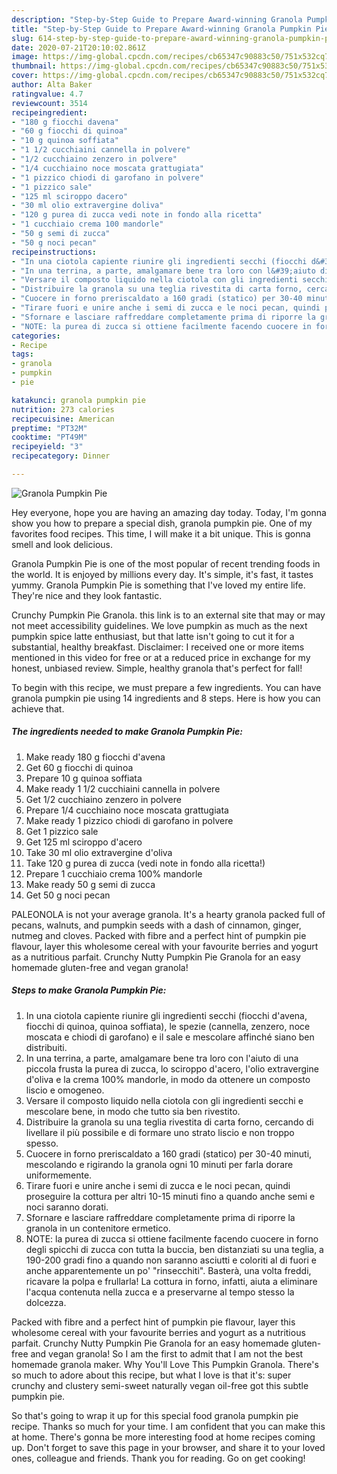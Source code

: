 ```yaml
---
description: "Step-by-Step Guide to Prepare Award-winning Granola Pumpkin Pie"
title: "Step-by-Step Guide to Prepare Award-winning Granola Pumpkin Pie"
slug: 614-step-by-step-guide-to-prepare-award-winning-granola-pumpkin-pie
date: 2020-07-21T20:10:02.861Z
image: https://img-global.cpcdn.com/recipes/cb65347c90883c50/751x532cq70/granola-pumpkin-pie-recipe-main-photo.jpg
thumbnail: https://img-global.cpcdn.com/recipes/cb65347c90883c50/751x532cq70/granola-pumpkin-pie-recipe-main-photo.jpg
cover: https://img-global.cpcdn.com/recipes/cb65347c90883c50/751x532cq70/granola-pumpkin-pie-recipe-main-photo.jpg
author: Alta Baker
ratingvalue: 4.7
reviewcount: 3514
recipeingredient:
- "180 g fiocchi davena"
- "60 g fiocchi di quinoa"
- "10 g quinoa soffiata"
- "1 1/2 cucchiaini cannella in polvere"
- "1/2 cucchiaino zenzero in polvere"
- "1/4 cucchiaino noce moscata grattugiata"
- "1 pizzico chiodi di garofano in polvere"
- "1 pizzico sale"
- "125 ml sciroppo dacero"
- "30 ml olio extravergine doliva"
- "120 g purea di zucca vedi note in fondo alla ricetta"
- "1 cucchiaio crema 100 mandorle"
- "50 g semi di zucca"
- "50 g noci pecan"
recipeinstructions:
- "In una ciotola capiente riunire gli ingredienti secchi (fiocchi d&#39;avena, fiocchi di quinoa, quinoa soffiata), le spezie (cannella, zenzero, noce moscata e chiodi di garofano) e il sale e mescolare affinché siano ben distribuiti."
- "In una terrina, a parte, amalgamare bene tra loro con l&#39;aiuto di una piccola frusta la purea di zucca, lo sciroppo d&#39;acero, l&#39;olio extravergine d&#39;oliva e la crema 100% mandorle, in modo da ottenere un composto liscio e omogeneo."
- "Versare il composto liquido nella ciotola con gli ingredienti secchi e mescolare bene, in modo che tutto sia ben rivestito."
- "Distribuire la granola su una teglia rivestita di carta forno, cercando di livellare il più possibile e di formare uno strato liscio e non troppo spesso."
- "Cuocere in forno preriscaldato a 160 gradi (statico) per 30-40 minuti, mescolando e rigirando la granola ogni 10 minuti per farla dorare uniformemente."
- "Tirare fuori e unire anche i semi di zucca e le noci pecan, quindi proseguire la cottura per altri 10-15 minuti fino a quando anche semi e noci saranno dorati."
- "Sfornare e lasciare raffreddare completamente prima di riporre la granola in un contenitore ermetico."
- "NOTE: la purea di zucca si ottiene facilmente facendo cuocere in forno degli spicchi di zucca con tutta la buccia, ben distanziati su una teglia, a 190-200 gradi fino a quando non saranno asciutti e coloriti al di fuori e anche apparentemente un po&#39; &#34;rinsecchiti&#34;. Basterà, una volta freddi, ricavare la polpa e frullarla! La cottura in forno, infatti, aiuta a eliminare l&#39;acqua contenuta nella zucca e a preservarne al tempo stesso la dolcezza."
categories:
- Recipe
tags:
- granola
- pumpkin
- pie

katakunci: granola pumpkin pie 
nutrition: 273 calories
recipecuisine: American
preptime: "PT32M"
cooktime: "PT49M"
recipeyield: "3"
recipecategory: Dinner

---
```



![Granola Pumpkin Pie](https://img-global.cpcdn.com/recipes/cb65347c90883c50/751x532cq70/granola-pumpkin-pie-recipe-main-photo.jpg)

Hey everyone, hope you are having an amazing day today. Today, I'm gonna show you how to prepare a special dish, granola pumpkin pie. One of my favorites food recipes. This time, I will make it a bit unique. This is gonna smell and look delicious.

Granola Pumpkin Pie is one of the most popular of recent trending foods in the world. It is enjoyed by millions every day. It's simple, it's fast, it tastes yummy. Granola Pumpkin Pie is something that I've loved my entire life. They're nice and they look fantastic.

Crunchy Pumpkin Pie Granola. this link is to an external site that may or may not meet accessibility guidelines. We love pumpkin as much as the next pumpkin spice latte enthusiast, but that latte isn&#39;t going to cut it for a substantial, healthy breakfast. Disclaimer: I received one or more items mentioned in this video for free or at a reduced price in exchange for my honest, unbiased review. Simple, healthy granola that&#39;s perfect for fall!


To begin with this recipe, we must prepare a few ingredients. You can have granola pumpkin pie using 14 ingredients and 8 steps. Here is how you can achieve that.

<!--inarticleads1-->

##### The ingredients needed to make Granola Pumpkin Pie:

1. Make ready 180 g fiocchi d&#39;avena
1. Get 60 g fiocchi di quinoa
1. Prepare 10 g quinoa soffiata
1. Make ready 1 1/2 cucchiaini cannella in polvere
1. Get 1/2 cucchiaino zenzero in polvere
1. Prepare 1/4 cucchiaino noce moscata grattugiata
1. Make ready 1 pizzico chiodi di garofano in polvere
1. Get 1 pizzico sale
1. Get 125 ml sciroppo d&#39;acero
1. Take 30 ml olio extravergine d&#39;oliva
1. Take 120 g purea di zucca (vedi note in fondo alla ricetta!)
1. Prepare 1 cucchiaio crema 100% mandorle
1. Make ready 50 g semi di zucca
1. Get 50 g noci pecan


PALEONOLA is not your average granola. It&#39;s a hearty granola packed full of pecans, walnuts, and pumpkin seeds with a dash of cinnamon, ginger, nutmeg and cloves. Packed with fibre and a perfect hint of pumpkin pie flavour, layer this wholesome cereal with your favourite berries and yogurt as a nutritious parfait. Crunchy Nutty Pumpkin Pie Granola for an easy homemade gluten-free and vegan granola! 

<!--inarticleads2-->

##### Steps to make Granola Pumpkin Pie:

1. In una ciotola capiente riunire gli ingredienti secchi (fiocchi d&#39;avena, fiocchi di quinoa, quinoa soffiata), le spezie (cannella, zenzero, noce moscata e chiodi di garofano) e il sale e mescolare affinché siano ben distribuiti.
1. In una terrina, a parte, amalgamare bene tra loro con l&#39;aiuto di una piccola frusta la purea di zucca, lo sciroppo d&#39;acero, l&#39;olio extravergine d&#39;oliva e la crema 100% mandorle, in modo da ottenere un composto liscio e omogeneo.
1. Versare il composto liquido nella ciotola con gli ingredienti secchi e mescolare bene, in modo che tutto sia ben rivestito.
1. Distribuire la granola su una teglia rivestita di carta forno, cercando di livellare il più possibile e di formare uno strato liscio e non troppo spesso.
1. Cuocere in forno preriscaldato a 160 gradi (statico) per 30-40 minuti, mescolando e rigirando la granola ogni 10 minuti per farla dorare uniformemente.
1. Tirare fuori e unire anche i semi di zucca e le noci pecan, quindi proseguire la cottura per altri 10-15 minuti fino a quando anche semi e noci saranno dorati.
1. Sfornare e lasciare raffreddare completamente prima di riporre la granola in un contenitore ermetico.
1. NOTE: la purea di zucca si ottiene facilmente facendo cuocere in forno degli spicchi di zucca con tutta la buccia, ben distanziati su una teglia, a 190-200 gradi fino a quando non saranno asciutti e coloriti al di fuori e anche apparentemente un po&#39; &#34;rinsecchiti&#34;. Basterà, una volta freddi, ricavare la polpa e frullarla! La cottura in forno, infatti, aiuta a eliminare l&#39;acqua contenuta nella zucca e a preservarne al tempo stesso la dolcezza.


Packed with fibre and a perfect hint of pumpkin pie flavour, layer this wholesome cereal with your favourite berries and yogurt as a nutritious parfait. Crunchy Nutty Pumpkin Pie Granola for an easy homemade gluten-free and vegan granola! So I am the first to admit that I am not the best homemade granola maker. Why You&#39;ll Love This Pumpkin Granola. There&#39;s so much to adore about this recipe, but what I love is that it&#39;s: super crunchy and clustery semi-sweet naturally vegan oil-free got this subtle pumpkin pie. 

So that's going to wrap it up for this special food granola pumpkin pie recipe. Thanks so much for your time. I am confident that you can make this at home. There's gonna be more interesting food at home recipes coming up. Don't forget to save this page in your browser, and share it to your loved ones, colleague and friends. Thank you for reading. Go on get cooking!
